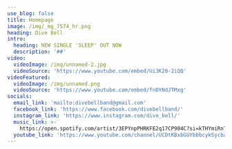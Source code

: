 ```yaml
---
use_blog: false
title: Homepage
image: /img/_mg_7574_hr.png
heading: Dive Bell
intro:
  heading: NEW SINGLE 'SLEEP' OUT NOW
  description: '##'
video:
  videoImage: /img/unnamed-2.jpg
  videoSource: 'https://www.youtube.com/embed/Ui3K20-2iQQ'
videoFeatured:
  videoImage: /img/unnamed.png
  videoSource: 'https://www.youtube.com/embed/fnDYNdJTMxg'
socials:
  email_link: 'mailto:divebellband@gmail.com'
  facebook_link: 'https://www.facebook.com/divebellband/'
  instagram_link: 'https://www.instagram.com/dive_bell/'
  music_link: >-
    https://open.spotify.com/artist/3EPYnpPHRKFE2q17CP904C?si=kTHYmiRnTpq4GR1i6X1Nrw
  youtube_link: 'https://www.youtube.com/channel/UCDtKBxbGUYbbbcykSycbayA'
---
```


